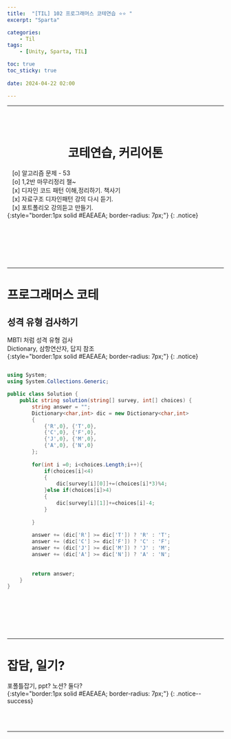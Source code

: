 ```yaml
---
title:  "[TIL] 102 프로그래머스 코테연습 ⭐⭐ "
excerpt: "Sparta"

categories:
    - Til
tags:
    - [Unity, Sparta, TIL]

toc: true
toc_sticky: true
 
date: 2024-04-22 02:00

---
```

- - -


<BR><BR>

<center><H1>  코테연습, 커리어톤 </H1></center>

&nbsp;&nbsp; [o] 알고리즘 문제  - 53       
&nbsp;&nbsp; [o] 1,2반 마무리정리  챌~   
&nbsp;&nbsp; [x] 디자인 코드 패턴 이해,정리하기. 책사기  
&nbsp;&nbsp; [x] 자료구조 디자인패턴 강의 다시 듣기.   
&nbsp;&nbsp; [x] 포트폴리오 강의듣고 만들기.   
{:style="border:1px solid #EAEAEA; border-radius: 7px;"}
{: .notice}  

<br><br><br><br><br>
- - - 

# 프로그래머스 코테

## 성격 유형 검사하기
 
MBTI 처럼 성격 유형 검사  
Dictionary, 삼항연산자, 답지 참조  
{:style="border:1px solid #EAEAEA; border-radius: 7px;"}
{: .notice}  

<div class="notice--primary" markdown="1"> 

```c# 

using System;
using System.Collections.Generic;

public class Solution {
    public string solution(string[] survey, int[] choices) {
        string answer = "";
        Dictionary<char,int> dic = new Dictionary<char,int>
        {
            {'R',0}, {'T',0},
            {'C',0}, {'F',0},
            {'J',0}, {'M',0},
            {'A',0}, {'N',0}
        };
        
        for(int i =0; i<choices.Length;i++){
            if(choices[i]<4)
            {
                dic[survey[i][0]]+=(choices[i]*3)%4;
            }else if(choices[i]>4)
            {
                dic[survey[i][1]]+=choices[i]-4;
            }
            
        }
        
        answer += (dic['R'] >= dic['T']) ? 'R' : 'T';
        answer += (dic['C'] >= dic['F']) ? 'C' : 'F';
        answer += (dic['J'] >= dic['M']) ? 'J' : 'M';
        answer += (dic['A'] >= dic['N']) ? 'A' : 'N';
        
        
        return answer;
    }
}

```
</div>


<br><br><br><br><br>
- - - 

# 잡담, 일기?
포폴틀잡기, ppt? 노션? 둘다?  
{:style="border:1px solid #EAEAEA; border-radius: 7px;"}
{: .notice--success}  

<br><br>
- - -
